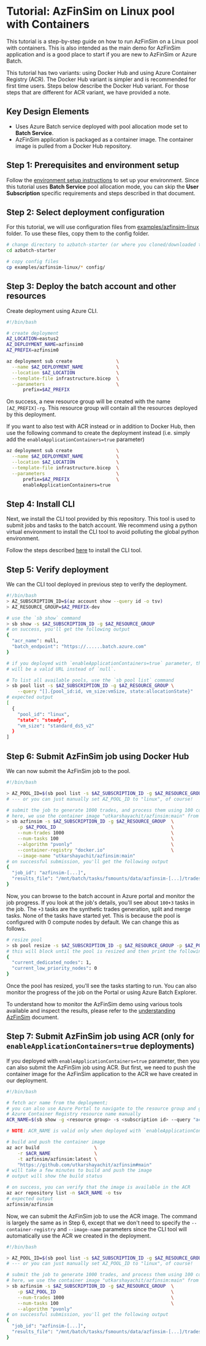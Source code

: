 # Tutorial: AzFinSim on Linux pool with Containers

This tutorial is a step-by-step guide on how to run AzFinSim on a Linux pool with containers.
This is also intended as the main demo for AzFinSim application and is a good place
to start if you are new to AzFinSim or Azure Batch.

This tutorial has two variants: using Docker Hub and using Azure Container Registry (ACR).
The Docker Hub variant is simpler and is recommended for first time users. Steps below describe the Docker Hub variant.
For those steps that are different for ACR variant, we have provided a note.

## Key Design Elements

* Uses Azure Batch service deployed with pool allocation mode set to **Batch Service**.
* AzFinSim application is packaged as a container image. The container image is pulled from a
  Docker Hub repository.

## Step 1: Prerequisites and environment setup

Follow the [environment setup instructions](./environment-setup.md) to set up your environment. Since
this tutorial uses **Batch Service** pool allocation mode, you can skip the **User Subscription** specific
requirements and  steps described in that document.

## Step 2: Select deployment configuration

For this tutorial, we will use configuration files from [examples/azfinsim-linux] folder.
To use these files, copy them to the config folder.

```bash
# change directory to azbatch-starter (or where you cloned/downloaded the repository)
cd azbatch-starter

# copy config files
cp examples/azfinsim-linux/* config/
```

## Step 3: Deploy the batch account and other resources

Create deployment using Azure CLI.

```bash
#!/bin/bash

# create deployment
AZ_LOCATION=eastus2
AZ_DEPLOYMENT_NAME=azfinsim0
AZ_PREFIX=azfinsim0

az deployment sub create                \
  --name $AZ_DEPLOYMENT_NAME            \
  --location $AZ_LOCATION               \
  --template-file infrastructure.bicep  \
  --parameters                          \
      prefix=$AZ_PREFIX
```

On success, a new resource group will be created with the name `[AZ_PREFIX]-rg`. This resource group will contain all the resources
deployed by this deployment.

If you want to also test with ACR instead or in addition to Docker Hub, then use the following command to create the deployment instead
(i.e. simply add the `enableApplicationContainers=true` parameter)

```bash
az deployment sub create                \
  --name $AZ_DEPLOYMENT_NAME            \
  --location $AZ_LOCATION               \
  --template-file infrastructure.bicep  \
  --parameters                          \
      prefix=$AZ_PREFIX                 \
      enableApplicationContainers=true
```

## Step 4: Install CLI

Next, we install the CLI tool provided by this repository. This tool is used to submit jobs and tasks to the batch account.
We recommend using a python virtual environment to install the CLI tool to avoid polluting the global python environment.

Follow the steps described [here](../cli.md#installation) to install the CLI tool.

## Step 5: Verify deployment

We can the CLI tool deployed in previous step to verify the deployment.

```bash
#!/bin/bash
> AZ_SUBSCRIPTION_ID=$(az account show --query id -o tsv)
> AZ_RESOURCE_GROUP=$AZ_PREFIX-dev

# use the `sb show` command
> sb show -s $AZ_SUBSCRIPTION_ID -g $AZ_RESOURCE_GROUP
# on success, you'll get the following output
{
  "acr_name": null,
  "batch_endpoint": "https://......batch.azure.com"
}

# if you deployed with `enableApplicationContainers=true` parameter, then the `acr_name`
# will be a valid URL instead of `null`.

# To list all available pools, use the `sb pool list` command
> sb pool list -s $AZ_SUBSCRIPTION_ID -g $AZ_RESOURCE_GROUP \
    --query "[].{pool_id:id, vm_size:vmSize, state:allocationState}"
# expected output
[
  {
    "pool_id": "linux",
    "state": "steady",
    "vm_size": "standard_ds5_v2"
  }
]
```

## Step 6: Submit AzFinSim job using Docker Hub

We can now submit the AzFinSim job to the pool.

```bash
#!/bin/bash

> AZ_POOL_ID=$(sb pool list -s $AZ_SUBSCRIPTION_ID -g $AZ_RESOURCE_GROUP --query "[0].id" -o tsv)
# --- or you can just manually set AZ_POOL_ID to "linux", of course!

# submit the job to generate 1000 trades, and process them using 100 concurrent tasks;
# here, we use the container image "utkarshayachit/azfinsim:main" from Docker Hub
> sb azfinsim -s $AZ_SUBSCRIPTION_ID -g $AZ_RESOURCE_GROUP  \
    -p $AZ_POOL_ID                                          \
    --num-trades 1000                                       \
    --num-tasks 100                                         \
    --algorithm "pvonly"                                    \
    --container-registry "docker.io"                        \
    --image-name "utkarshayachit/azfinsim:main"
# on successful submission, you'll get the following output
{
  "job_id": "azfinsim-[...]",
  "results_file": "/mnt/batch/tasks/fsmounts/data/azfinsim-[...]/trades.results.csv"
}
```

Now, you can browse to the batch account in Azure portal and monitor the job progress. If you look at the job's
details, you'll see about `100+3` tasks in the job. The `+3` tasks are the synthetic trades generation, split and
merge tasks. None of the tasks have started yet. This is because the pool is configured with 0 compute nodes by default. We can
change this as follows.

```bash
# resize pool
> sb pool resize -s $AZ_SUBSCRIPTION_ID -g $AZ_RESOURCE_GROUP -p $AZ_POOL_ID --target-dedicated-nodes 1
# this will block until the pool is resized and then print the following:
{
  "current_dedicated_nodes": 1,
  "current_low_priority_nodes": 0
}
```

Once the pool has resized, you'll see the tasks starting to run. You can also monitor the progress of the job on the Portal or using
Azure Batch Explorer.

To understand how to monitor the AzFinSim demo using various tools available and inspect the results, please refer to the
[understanding AzFinSim](../understanding-azfinsim.md) document.

## Step 7: Submit AzFinSim job using ACR (only for `enableApplicationContainers=true` deployments)

If you deployed with `enableApplicationContainers=true` parameter, then you can also submit the AzFinSim job using ACR.
But first, we need to push the container image for the AzFinSim application to the ACR we have created in our deployment.

```bash
#!/bin/bash

# fetch acr name from the deployment;
# you can also use Azure Portal to navigate to the resource group and get the 
# Azure Container Registry resource name manually
ACR_NAME=$(sb show -g <resource group> -s <subscription id> --query "acr_name")

# NOTE: ACR_NAME is valid only when deployed with `enableApplicationContainers=true` parameter

# build and push the container image
az acr build                    \
    -r $ACR_NAME                \
    -t azfinsim/azfinsim:latest \
    "https://github.com/utkarshayachit/azfinsim#main"
# will take a few minutes to build and push the image
# output will show the build status

# on success, you can verify that the image is available in the ACR
az acr repository list -n $ACR_NAME -o tsv
# expected output
azfinsim/azfinsim
```

Now, we can submit the AzFinSim job to use the ACR image. The command is largely the same as in Step 6, except that we
don't need to specify the `--container-registry` and `--image-name` parameters since the CLI tool will automatically
use the ACR we created in the deployment.

```bash
#!/bin/bash

> AZ_POOL_ID=$(sb pool list -s $AZ_SUBSCRIPTION_ID -g $AZ_RESOURCE_GROUP --query "[0].id" -o tsv)
# --- or you can just manually set AZ_POOL_ID to "linux", of course!

# submit the job to generate 1000 trades, and process them using 100 concurrent tasks;
# here, we use the container image "utkarshayachit/azfinsim:main" from Docker Hub
> sb azfinsim -s $AZ_SUBSCRIPTION_ID -g $AZ_RESOURCE_GROUP  \
    -p $AZ_POOL_ID                                          \
    --num-trades 1000                                       \
    --num-tasks 100                                         \
    --algorithm "pvonly" 
# on successful submission, you'll get the following output
{
  "job_id": "azfinsim-[...]",
  "results_file": "/mnt/batch/tasks/fsmounts/data/azfinsim-[...]/trades.results.csv"
}
```

[examples/azfinsim-linux]: https://github.com/utkarshayachit/azbatch-starter/tree/main/examples/azfinsim-linux
